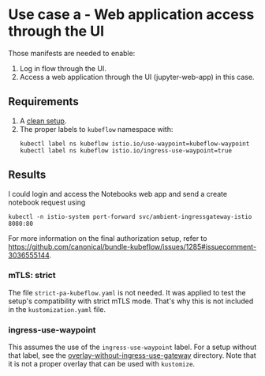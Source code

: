 # Use case a - Web application access through the UI

Those manifests are needed to enable:
1. Log in flow through the UI.
2. Access a web application through the UI (jupyter-web-app) in this case.

## Requirements
1. A [clean setup](../clean-setup/).
1. The proper labels to `kubeflow` namespace with:
    ```shell
    kubectl label ns kubeflow istio.io/use-waypoint=kubeflow-waypoint
    kubectl label ns kubeflow istio.io/ingress-use-waypoint=true
    ```

## Results
I could login and access the Notebooks web app and send a create notebook request using
```shell
kubectl -n istio-system port-forward svc/ambient-ingressgateway-istio 8080:80
```
For more information on the final authorization setup, refer to https://github.com/canonical/bundle-kubeflow/issues/1285#issuecomment-3036555144.

### mTLS: strict
The file `strict-pa-kubeflow.yaml` is not needed. It was applied to test the setup's compatibility with strict mTLS mode. That's why this is not included in the `kustomization.yaml` file.

### ingress-use-waypoint
This assumes the use of the `ingress-use-waypoint` label. For a setup without that label, see the [overlay-without-ingress-use-gateway](./overlay-without-ingress-use-gateway) directory. Note that it is not a proper overlay that can be used with `kustomize`.
